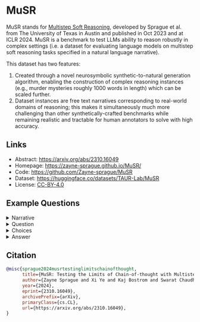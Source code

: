 # MuSR

MuSR stands for [Multistep Soft Reasoning](https://arxiv.org/abs/2310.16049), developed by Sprague et al. from The University of Texas in Austin and published in Oct 2023 and at ICLR 2024. MuSR is a benchmark to test LLMs ability to reason robustly in complex settings (i.e. a dataset for evaluating language models on multistep soft reasoning tasks specified in a natural language narrative). 

This dataset has two features: 
1. Created through a novel neurosymbolic synthetic-to-natural generation algorithm, enabling the construction of complex reasoning instances (e.g., murder mysteries roughly 1000 words in length) which can be scaled further. 
2. Dataset instances are free text narratives corresponding to real-world domains of reasoning; this makes it simultaneously much more challenging than other synthetically-crafted benchmarks while remaining realistic and tractable for human annotators to solve with high accuracy. 

## Links

* Abstract: https://arxiv.org/abs/2310.16049
* Homepage: https://zayne-sprague.github.io/MuSR/
* Code: https://github.com/Zayne-sprague/MuSR
* Dataset: https://huggingface.co/datasets/TAUR-Lab/MuSR
* License: [CC-BY-4.0](https://huggingface.co/datasets/TAUR-Lab/MuSR/blob/main/README.md)

## Example Questions

<details>
<summary>Narrative</summary>

In an adrenaline inducing bungee jumping site, Mack's thrill-seeking adventure came to a gruesome end by a nunchaku; now, it's up to Detective Winston to unravel the deadly secrets between Mackenzie and Ana.

Winston took a gulp of his black coffee, staring at the notes sprawled across his desk. A murder case at a bungee jumping site was definitely out of the ordinary. Today's victim was a young man named Mack, loud mouthed and cocky by all accounts.

Mack was bungee jumping the day he was killed. Oddly enough, according to the records, no one else was documented at the bungee jumping site that day, making this case even more peculiar. The first stop for the day was to visit one of Mack's housemates, a woman named Ana. They were seen leaving in the same vehicle from their shared housing complex the morning of the murder, and it was time for Winston to dig deeper.

As he pulled into the shared housing driveway, a nondescript car came into sight. He learned from neighbours that it was frequently used by multiple residents, but Ana had a peculiar interest in it. She would insist on driving whenever with a group of friends, later meticulously cleaning the car after each use. An idiosyncrasy of hers maybe, but a part of the puzzle nonetheless.

Winston knocked on the door, Ana opened it warily, twiddling a cleaning cloth and spray in her hands and greeted him with a nervous nod. Ana gets nervous and fidgets with the cleaner and cloth when questioned. Winston could sense palpable unease as he started asking her questions.

"Ana, did you not join Mack and the others for bungee jumping today?" Winston questioned, to which she responded, "I signed up to jump. But I didn't end up going through with it."

"Any particular reason you didn't join the others, Ana?" Winston proceeded.

Ana took a deep breath, "Well sir, my faith doesn't really permit bungee jumping. Truth be told, I was persuaded strongly by Mack. I had even signed up out of peer pressure but couldn't push myself."

It was true – Mack was insisting that everyone in the group should bungee jump. Mack had reportedly also been vocal about ridiculing Ana’s faith, even encouraging others to join him in doing so. It was a significant factor in their relationship.

"Ana, did you and Mack leave in the same car for the bungee jumping event this morning?" Winston gently pushed further.

"Yes. Yes, we did. We always carpool." She responded while anxiously using the cleaner and cloth on her car’s dashboard. Her eyes flickered nervously back to Winston, expecting the next question.

Winston took a deep breath, standing up to leave, "Alright Ana, that should cover everything for now. We'll be in touch."

Ana nervously nodded without looking up from her cleaning, wringing the cloth repeatedly as Winston walked away, left again with another piece to the enigmatic puzzle of Mack's murder.

The day was getting older and Winston was getting more tired, but the case was fresh, and he wasn't one to back down. He tugged on his coat as he approached the bashful teen waiting for him by the police station.

"Mackenzie, it is?" he asked, extending his hand.

"Yeah, that's right." The slight lisp, overlaid with blanket anxiety, confirmed what the school reports suggested.

"You were at the site when Mack... erm... you know," Winston's voice was methodical, calm -- almost robotic. The suspicion on Mackenzie was not unfounded - the security cameras showed him buying nunchaku a week before.

Mackenzie shifted on his feet, looking away before answering, "Yeah, I was there."

Winston pulled out a small notebook, "What were you doing there, Mackenzie?”

“Bungee jumping, like Mack… Then I left. I didn't... I didn't do anything…” Mackenzie replied.

Internally, Winston sighed at the never-ending waterfall of teenage angst this case was turning into.

“Martial arts, huh?” Winston segued, gesturing to a bruise on Mackenzie’s knuckles. “Nunchaku particularly, I see? Training does include the use of those, correct?”

The change in Mackenzie’s demeanor mirrored the bitterness in the last month’s weather – dark eyes replaced with ice-cold ones. “Yeah,” he admitted, shrinking slightly.

Mackenzie always took pride in being the best at everything. So when Mack got everything he wanted - the promotion to team captain, the respect, the attention - it was a hard pill for Mackenzie to swallow. Winston remembered the team talk, Mackenzie was indeed the top candidate but it had gone to Mack instead.

What clinched it was Mackenzie’s remarks about Mack, echoing whispers of dispute and bickering, lost in the crowded lunchroom. There were also multiple witness reports of the two seen arguing at the bungee jumping site previously. Mackenzie had indeed said disparaging, almost emotional things about Mack – all stemming from a potent brew of jealousy, Winston inferred.

Shifting later through the detritus of Mackenzie's life, Winston discovered the nunchaku that matched the forensics report. They were tucked away, but the layer of dust suggested they weren't a favored possession anymore. It wasn’t hidden, it was misplaced – discarded in the throes of developing maturity.

As the sun started to set, Winston could see witnesses, scattered across the park, repeatedly pointing to the bungee jumping scaffolding. It occurred to him, then, the narrative of the past days. Mackenzie, jealous and wronged, over and over, at the same sight. It was quite a sight.

Winston, shuffling back to the station, was left with one thought - Looks like Mackenzie had quite an eventful week.
</details>

<details>
<summary>Question</summary>

Who is the most likely murderer?

</details>

<details>
<summary>Choices</summary>

1. Mackenzie
2. Ana

</details>

<details>
<summary>Answer</summary>

1. Mackenzie

</details>

## Citation

```bibtex
@misc{sprague2024musrtestinglimitschainofthought,
      title={MuSR: Testing the Limits of Chain-of-thought with Multistep Soft Reasoning}, 
      author={Zayne Sprague and Xi Ye and Kaj Bostrom and Swarat Chaudhuri and Greg Durrett},
      year={2024},
      eprint={2310.16049},
      archivePrefix={arXiv},
      primaryClass={cs.CL},
      url={https://arxiv.org/abs/2310.16049}, 
}
```